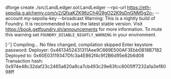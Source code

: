 dforge create ./src/LandLedger.sol:LandLedger --rpc-url https://eth-sepolia.g.alchemy.com/v2/QfsaKZK96zCh4G9gO22K9sDnGNM5g2o- --account my-sepolia-key --broadcast
Warning: This is a nightly build of Foundry. It is recommended to use the latest stable version. Visit https://book.getfoundry.sh/announcements for more information.
To mute this warning set `FOUNDRY_DISABLE_NIGHTLY_WARNING` in your environment.

[⠊] Compiling...
No files changed, compilation skipped
Enter keystore password:
Deployer: 0x4613452431311Aee9C669E500AF3Ebb0B18B7182
Deployed to: 0x60E03119347Dfc3a4E862f4c9f2B6d95e82b6d08
Transaction hash: 0x974e48c32daf23c2465a620a9ca7cb493c29e63fcc8005ff7232a1a3ef8098ff
